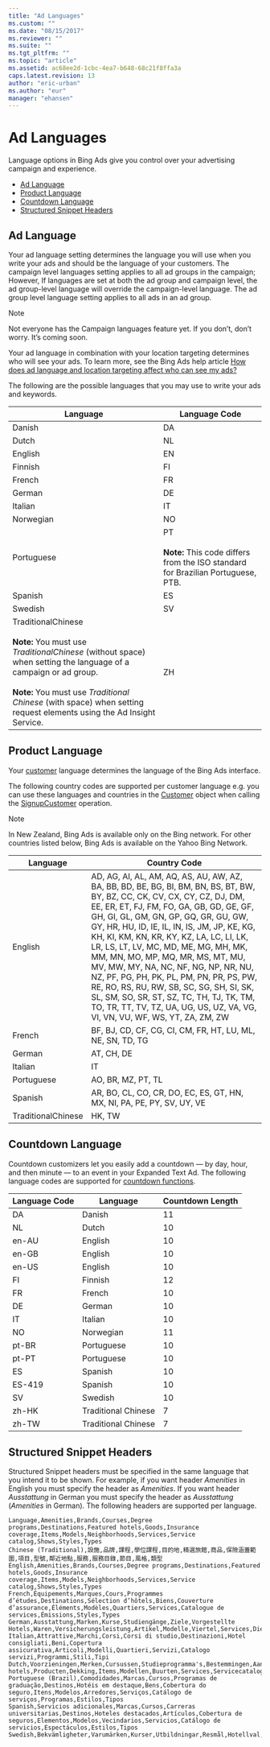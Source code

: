 ```yaml
---
title: "Ad Languages"
ms.custom: ""
ms.date: "08/15/2017"
ms.reviewer: ""
ms.suite: ""
ms.tgt_pltfrm: ""
ms.topic: "article"
ms.assetid: ac68ee2d-1cbc-4ea7-b648-68c21f8ffa3a
caps.latest.revision: 13
author: "eric-urban"
ms.author: "eur"
manager: "ehansen"
---
```

# Ad Languages
Language options in Bing Ads give you control over your advertising campaign and experience. 

* [Ad Language](#adlanguage)  
* [Product Language](#productlanguage)  
* [Countdown Language](#countdownlanguage)  
* [Structured Snippet Headers](#structuredsnippetheaders)
 
## <a name="adlanguage"></a>Ad Language
Your ad language setting determines the language you will use when you write your ads and should be the language of your customers. The campaign level languages setting applies to all ad groups in the campaign; However, If languages are set at both the ad group and campaign level, the ad group-level language will override the campaign-level language. The ad group level language setting applies to all ads in an ad group. 

> [!NOTE] 
> Not everyone has the Campaign languages feature yet. If you don’t, don’t worry. It’s coming soon.

Your ad language in combination with your location targeting determines who will see your ads. To learn more, see the Bing Ads help article [How does ad language and location targeting affect who can see my ads?](https://help.bingads.microsoft.com/#apex/3/en/51100/0)

The following are the possible languages that you may use to write your ads and keywords.

|Language|Language Code|
|------------|-----------------|
|Danish|DA|
|Dutch|NL|
|English|EN|
|Finnish|FI|
|French|FR|
|German|DE|
|Italian|IT|
|Norwegian|NO|
|Portuguese|PT<br /><br />**Note:** This code differs from the ISO standard for Brazilian Portuguese, PTB.|
|Spanish|ES|
|Swedish|SV|
|TraditionalChinese<br /><br />**Note:** You must use *TraditionalChinese* (without space) when setting the language of a campaign or ad group.<br /><br />**Note:** You must use *Traditional Chinese* (with space) when setting request elements using the Ad Insight Service.|ZH|
		
## <a name="productlanguage"></a>Product Language
Your [customer](https://msdn.microsoft.com/library/bing-ads-customer-management-customer.aspx) language determines the language of the Bing Ads interface. 

The following country codes are supported per customer language e.g. you can use these languages and countries in the [Customer](https://msdn.microsoft.com/library/bing-ads-customer-management-customer.aspx) object when calling the [SignupCustomer](https://msdn.microsoft.com/library/dn451287.aspx) operation.

> [!NOTE]
> In New Zealand, Bing Ads is available only on the Bing network. For other countries listed below, Bing Ads is available on the Yahoo Bing Network.

|Language|Country Code|
|------------|------------------|
|English|AD, AG, AI, AL, AM, AQ, AS, AU, AW, AZ, BA, BB, BD, BE, BG, BI, BM, BN, BS, BT, BW, BY, BZ, CC, CK, CV, CX, CY, CZ, DJ, DM, EE, ER, ET, FJ, FM, FO, GA, GB, GD, GE, GF, GH, GI, GL, GM, GN, GP, GQ, GR, GU, GW, GY, HR, HU, ID, IE, IL, IN, IS, JM, JP, KE, KG, KH, KI, KM, KN, KR, KY, KZ, LA, LC, LI, LK, LR, LS, LT, LV, MC, MD, ME, MG, MH, MK, MM, MN, MO, MP, MQ, MR, MS, MT, MU, MV, MW, MY, NA, NC, NF, NG, NP, NR, NU, NZ, PF, PG, PH, PK, PL, PM, PN, PR, PS, PW, RE, RO, RS, RU, RW, SB, SC, SG, SH, SI, SK, SL, SM, SO, SR, ST, SZ, TC, TH, TJ, TK, TM, TO, TR, TT, TV, TZ, UA, UG, US, UZ, VA, VG, VI, VN, VU, WF, WS, YT, ZA, ZM, ZW|
|French|BF, BJ, CD, CF, CG, CI, CM, FR, HT, LU, ML, NE, SN, TD, TG|
|German|AT, CH, DE|
|Italian|IT|
|Portuguese|AO, BR, MZ, PT, TL|
|Spanish|AR, BO, CL, CO, CR, DO, EC, ES, GT, HN, MX, NI, PA, PE, PY, SV, UY, VE|
|TraditionalChinese|HK, TW|

		
## <a name="countdownlanguage"></a>Countdown Language
Countdown customizers let you easily add a countdown — by day, hour, and then minute — to an event in your Expanded Text Ad. The following language codes are supported for [countdown functions](../../concepts/guides/expanded-text-ads.md#countdown).

|Language Code|Language|Countdown Length|
|------------|------------|------------------|
|DA|Danish|11|
|NL|Dutch|10|
|en-AU|English|10|
|en-GB|English|10|
|en-US|English|10|
|FI|Finnish|12|
|FR|French|10|
|DE|German|10|
|IT|Italian|10|
|NO|Norwegian|11|
|pt-BR|Portuguese|10|
|pt-PT|Portuguese|10|
|ES|Spanish|10|
|ES-419|Spanish|10|
|SV|Swedish|10|
|zh-HK|Traditional Chinese|7|
|zh-TW|Traditional Chinese|7|


## <a name="structuredsnippetheaders"></a>Structured Snippet Headers
Structured Snippet headers must be specified in the same language that you intend it to be shown. For example, if you want header *Amenities* in English you must specify the header as *Amenities*.  If you want header *Ausstattung* in German you must specify the header as *Ausstattung* (*Amenities* in German). The following headers are supported per language.

```csv
Language,Amenities,Brands,Courses,Degree programs,Destinations,Featured hotels,Goods,Insurance coverage,Items,Models,Neighborhoods,Services,Service catalog,Shows,Styles,Types
Chinese (Traditional),設施,品牌,課程,學位課程,目的地,精選旅館,商品,保險涵蓋範圍,項目,型號,鄰近地點,服務,服務目錄,節目,風格,類型
English,Amenities,Brands,Courses,Degree programs,Destinations,Featured hotels,Goods,Insurance coverage,Items,Models,Neighborhoods,Services,Service catalog,Shows,Styles,Types
French,Équipements,Marques,Cours,Programmes d’études,Destinations,Sélection d’hôtels,Biens,Couverture d’assurance,Éléments,Modèles,Quartiers,Services,Catalogue de services,Émissions,Styles,Types
German,Ausstattung,Marken,Kurse,Studiengänge,Ziele,Vorgestellte Hotels,Waren,Versicherungsleistung,Artikel,Modelle,Viertel,Services,Dienstleistungen,Sendungen,Stile,Typen
Italian,Attrattive,Marchi,Corsi,Corsi di studio,Destinazioni,Hotel consigliati,Beni,Copertura assicurativa,Articoli,Modelli,Quartieri,Servizi,Catalogo servizi,Programmi,Stili,Tipi
Dutch,Voorzieningen,Merken,Cursussen,Studieprogramma's,Bestemmingen,Aanbevolen hotels,Producten,Dekking,Items,Modellen,Buurten,Services,Servicecatalogus,Shows,Stijlen,Typen
Portuguese (Brazil),Comodidades,Marcas,Cursos,Programas de graduação,Destinos,Hotéis em destaque,Bens,Cobertura do seguro,Itens,Modelos,Arredores,Serviços,Catálogo de serviços,Programas,Estilos,Tipos
Spanish,Servicios adicionales,Marcas,Cursos,Carreras universitarias,Destinos,Hoteles destacados,Artículos,Cobertura de seguros,Elementos,Modelos,Vecindarios,Servicios,Catálogo de servicios,Espectáculos,Estilos,Tipos
Swedish,Bekvämligheter,Varumärken,Kurser,Utbildningar,Resmål,Hotellval,Varor,Försäkring,Objekt,Modeller,Områden,Tjänster,Servicekatalog,Föreställningar,Stilar,Typer
```